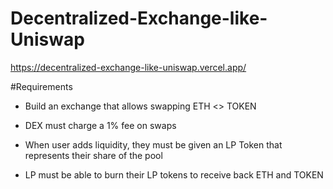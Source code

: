 # Decentralized-Exchange-like-Uniswap

https://decentralized-exchange-like-uniswap.vercel.app/

#Requirements

- Build an exchange that allows swapping ETH <> TOKEN

- DEX must charge a 1% fee on swaps

- When user adds liquidity, they must be given an LP Token that represents their share of the pool

- LP must be able to burn their LP tokens to receive back ETH and TOKEN
